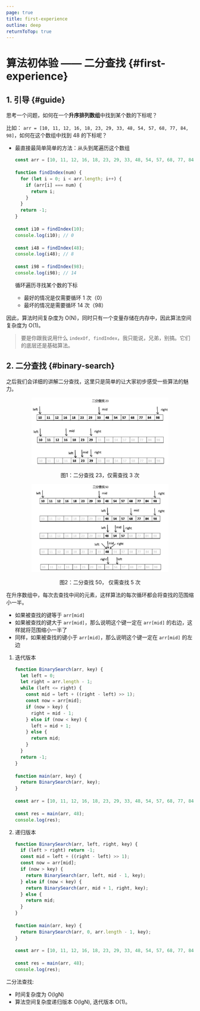```yaml
---
page: true
title: first-experience
outline: deep
returnToTop: true
---
```


# 算法初体验 —— 二分查找 {#first-experience}

## 1. 引导 {#guide}

思考一个问题，如何在一个**升序排列数组**中找到某个数的下标呢？

比如： `arr = [10, 11, 12, 16, 18, 23, 29, 33, 48, 54, 57, 68, 77, 84, 98]`，如何在这个数组中找到 48 的下标呢？

- 最直接最简单简单的方法：从头到尾遍历这个数组

  ```js
  const arr = [10, 11, 12, 16, 18, 23, 29, 33, 48, 54, 57, 68, 77, 84, 98];

  function findIndex(num) {
    for (let i = 0; i < arr.length; i++) {
      if (arr[i] === num) {
        return i;
      }
    }
    return -1;
  }

  const i10 = findIndex(10);
  console.log(i10); // 0

  const i48 = findIndex(48);
  console.log(i48); // 8

  const i98 = findIndex(98);
  console.log(i98); // 14
  ```

  循环遍历寻找某个数的下标

  - 最好的情况是仅需要循环 1 次（0）
  - 最坏的情况是需要循环 14 次（98）

因此，算法时间复杂度为 O(N)，同时只有一个变量存储在内存中，因此算法空间复杂度为 O(1)。

> 要是你跟我说用什么 `indexOf, findIndex`，我只能说，兄弟，别搞。它们的底层还是基础算法。

## 2. 二分查找 {#binary-search}

之后我们会详细的讲解二分查找，这里只是简单的让大家初步感受一些算法的魅力。

<div align='center'>
  <img src="./images/binary-search/search-23.png" alt="image-20220329080948444" style="zoom:36%;" />
  <p class="image-title">图1：二分查找 23，仅需查找 3 次</p>
</div>

<div align='center'>
  <img src="./images/binary-search/search-50.png" alt="image-20220329080948444" style="zoom:36%;" />
  <p class="image-title">图2：二分查找 50， 仅需查找 5 次</p>
</div>

在升序数组中，每次去查找中间的元素，这样算法的每次循环都会将查找的范围缩小一半。

- 如果被查找的键等于 `arr[mid]`
- 如果被查找的键大于 `arr[mid]`，那么说明这个键一定在 `arr[mid]` 的右边，这样就将范围缩小一半了
- 同样，如果被查找的键小于 `arr[mid]`，那么说明这个键一定在 `arr[mid]` 的左边

1. 迭代版本

   ```js
   function BinarySearch(arr, key) {
     let left = 0;
     let right = arr.length - 1;
     while (left <= right) {
       const mid = left + ((right - left) >> 1);
       const now = arr[mid];
       if (now > key) {
         right = mid - 1;
       } else if (now < key) {
         left = mid + 1;
       } else {
         return mid;
       }
     }
     return -1;
   }

   function main(arr, key) {
     return BinarySearch(arr, key);
   }

   const arr = [10, 11, 12, 16, 18, 23, 29, 33, 48, 54, 57, 68, 77, 84, 98];

   const res = main(arr, 48);
   console.log(res);
   ```

2. 递归版本

   ```js
   function BinarySearch(arr, left, right, key) {
     if (left > right) return -1;
     const mid = left + ((right - left) >> 1);
     const now = arr[mid];
     if (now > key) {
       return BinarySearch(arr, left, mid - 1, key);
     } else if (now < key) {
       return BinarySearch(arr, mid + 1, right, key);
     } else {
       return mid;
     }
   }

   function main(arr, key) {
     return BinarySearch(arr, 0, arr.length - 1, key);
   }

   const arr = [10, 11, 12, 16, 18, 23, 29, 33, 48, 54, 57, 68, 77, 84, 98];

   const res = main(arr, 48);
   console.log(res);
   ```

二分法查找:

- 时间复杂度为 O(lgN)
- 算法空间复杂度递归版本 O(lgN), 迭代版本 O(1)。
